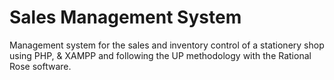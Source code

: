 # Sales Management System

Management system for the sales and inventory control of a stationery shop using PHP, & XAMPP and following the UP methodology with the Rational Rose software.

